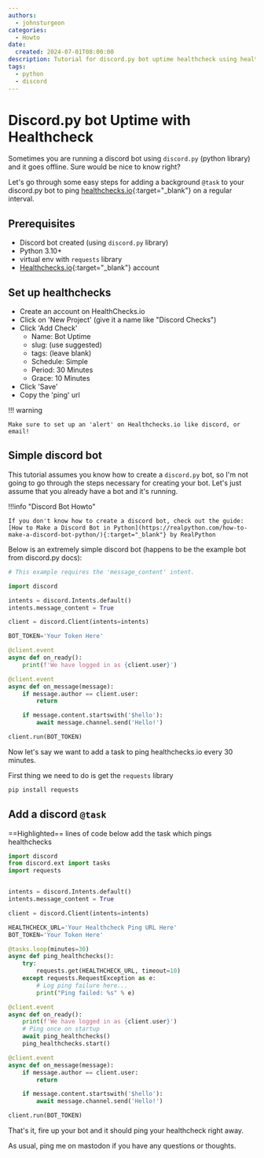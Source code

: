 ```yaml
---
authors:
  - johnsturgeon
categories:
  - Howto
date:
  created: 2024-07-01T08:00:00
description: Tutorial for discord.py bot uptime healthcheck using healthcheck.io
tags:
  - python
  - discord
---
```


# Discord.py bot Uptime with Healthcheck

Sometimes you are running a discord bot using `discord.py` (python library) and it goes offline.  Sure would be nice to know right?

<!-- more -->
Let's go through some easy steps for adding a background `@task` to your discord.py bot to ping [healthchecks.io](https://healthchecks.io/){:target="_blank"} on a regular interval.

## Prerequisites
* Discord bot created (using `discord.py` library)
* Python 3.10+ 
* virtual env with `requests` library 
* [Healthchecks.io](https://healthchecks.io){:target="_blank"} account


## Set up healthchecks

* Create an account on HealthChecks.io
* Click on 'New Project' (give it a name like "Discord Checks")
* Click 'Add Check'
    * Name: Bot Uptime
    * slug: (use suggested)
    * tags: (leave blank)
    * Schedule: Simple
    * Period: 30 Minutes
    * Grace: 10 Minutes
* Click 'Save'
* Copy the 'ping' url

!!! warning

    Make sure to set up an 'alert' on Healthchecks.io like discord, or email!

    

## Simple discord bot

This tutorial assumes you know how to create a `discord.py` bot, so I'm not going to go through the steps necessary for creating your bot.  Let's just assume that you already have a bot and it's running.

!!!info "Discord Bot Howto"

    If you don't know how to create a discord bot, check out the guide: [How to Make a Discord Bot in Python](https://realpython.com/how-to-make-a-discord-bot-python/){:target="_blank"} by RealPython

Below is an extremely simple discord bot (happens to be the example bot from discord.py docs):


```python
# This example requires the 'message_content' intent.

import discord

intents = discord.Intents.default()
intents.message_content = True

client = discord.Client(intents=intents)

BOT_TOKEN='Your Token Here'

@client.event
async def on_ready():
    print(f'We have logged in as {client.user}')

@client.event
async def on_message(message):
    if message.author == client.user:
        return

    if message.content.startswith('$hello'):
        await message.channel.send('Hello!')

client.run(BOT_TOKEN)

```

Now let's say we want to add a task to ping healthchecks.io every 30 minutes.

First thing we need to do is get the `requests` library

```bash
pip install requests
```

## Add a discord `@task`

==Highlighted== lines of code below add the task which pings healthchecks

```python hl_lines="2 3 11 14-20 25-28"
import discord
from discord.ext import tasks
import requests


intents = discord.Intents.default()
intents.message_content = True

client = discord.Client(intents=intents)

HEALTHCHECK_URL='Your Healthcheck Ping URL Here'
BOT_TOKEN='Your Token Here'

@tasks.loop(minutes=30)
async def ping_healthchecks():
    try:
        requests.get(HEALTHCHECK_URL, timeout=10)
    except requests.RequestException as e:
        # Log ping failure here...
        print("Ping failed: %s" % e)

@client.event
async def on_ready():
    print(f'We have logged in as {client.user}')
    # Ping once on startup
    await ping_healthchecks()
    ping_healthchecks.start()

@client.event
async def on_message(message):
    if message.author == client.user:
        return

    if message.content.startswith('$hello'):
        await message.channel.send('Hello!')

client.run(BOT_TOKEN)
```

That's it, fire up your bot and it should ping your healthcheck right away.

As usual, ping me on mastodon if you have any questions or thoughts.
